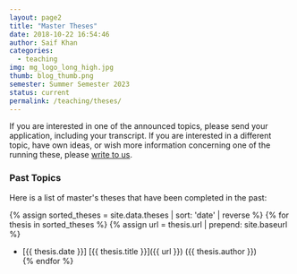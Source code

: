 ```yaml
---
layout: page2
title: "Master Theses"
date: 2018-10-22 16:54:46
author: Saif Khan
categories:
  - teaching
img: mg_logo_long_high.jpg
thumb: blog_thumb.png
semester: Summer Semester 2023
status: current
permalink: /teaching/theses/
---
```


If you are interested in one of the announced topics, please send your application, including your transcript. If you are interested in a different topic, have own ideas, or wish more information concerning one of the running these, please [write to us](/contact).

### Past Topics

Here is a list of master's theses that have been completed in the past:

{% assign sorted_theses = site.data.theses | sort: 'date' | reverse %}
{% for thesis in sorted_theses %}
{% assign url = thesis.url | prepend: site.baseurl %}
- [{{ thesis.date }}] [{{ thesis.title }}]({{ url }}) ({{ thesis.author }}) <br>
{% endfor %}